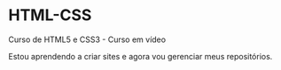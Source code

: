 # HTML-CSS
 Curso de HTML5 e CSS3 - Curso em vídeo

Estou aprendendo a criar sites e agora vou gerenciar meus repositórios.
